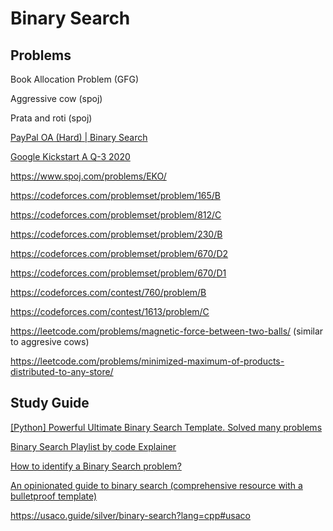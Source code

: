 # Binary Search

## Problems

Book Allocation Problem (GFG)

Aggressive cow (spoj)

Prata and roti (spoj)

[PayPal OA (Hard) | Binary Search](https://www.youtube.com/watch?v=TZsex--oFoM&t=2006s)

[Google Kickstart A Q-3 2020](https://codingcompetitions.withgoogle.com/kickstart/round/000000000019ffc7/00000000001d3f5b)

https://www.spoj.com/problems/EKO/

https://codeforces.com/problemset/problem/165/B

https://codeforces.com/problemset/problem/812/C

https://codeforces.com/problemset/problem/230/B

https://codeforces.com/problemset/problem/670/D2

https://codeforces.com/problemset/problem/670/D1

https://codeforces.com/contest/760/problem/B

https://codeforces.com/contest/1613/problem/C

https://leetcode.com/problems/magnetic-force-between-two-balls/ (similar to aggresive cows)

https://leetcode.com/problems/minimized-maximum-of-products-distributed-to-any-store/


## Study Guide

[[Python] Powerful Ultimate Binary Search Template. Solved many problems](https://leetcode.com/discuss/general-discussion/786126/Python-Powerful-Ultimate-Binary-Search-Template.-Solved-many-problems)

[Binary Search Playlist by code Explainer](https://www.youtube.com/watch?v=YI16UeQtao8&list=PLk_DdB3uhk2BjfrjntSvnH1Ubj8XgJPPY)

[How to identify a Binary Search problem?](https://medium.com/@vaishalithakur614/how-to-identify-a-binary-search-problem-60fbc0ae25ba)
  
[An opinionated guide to binary search (comprehensive resource with a bulletproof template)](https://leetcode.com/discuss/study-guide/2371234/An-opinionated-guide-to-binary-search-(comprehensive-resource-with-a-bulletproof-template))


https://usaco.guide/silver/binary-search?lang=cpp#usaco